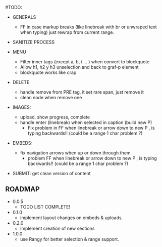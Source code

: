 
#TODO:

  + GENERALS
    + FF in case markup breaks (like linebreak with br or unwraped text when typing) just rewrap from current range.

  + SANITIZE PROCESS

  + MENU
    + Filter inner tags (except a, b, i ... ) when convert to blockquote
    + Allow h1, h2 y h3 unselection and back to graf-p element
    + blockquote works like crap

  + DELETE
    + handle remove from PRE tag, it set rare span, just remove it
    + clean node when remove one

  + IMAGES:
    + upload, show progress, complete
    + handle enter (linebreak) when selected in caption (build new P)
      + Fix problem in FF when linebreak or arrow down to new P , is typing backwards!! (could be a range 1 char problem ?)

  + EMBEDS:
    + fix navigation arrows when up or down through them
      + problem FF when linebreak or arrow down to new P , is typing backwards!! (could be a range 1 char problem ?)

  + SUBMIT:
    get clean version of content

## ROADMAP

+ 0.0.5
  + TODO LIST COMPLETE!
+ 0.1.0
  + implement layout changes on embeds & uploads.
+ 0.2.0
  + implement creation of new sections
+ 1.0.0
  + use Rangy for better selection & range support.


